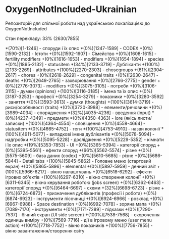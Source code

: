 # OxygenNotIncluded-Ukrainian
Репозиторій для спільної роботи над українською локалізацією до OxygenNotIncluded

Стан перекладу: 33% (2630/7855)

*(70%)\[1-1246\] - споруди і їх опис
*(0%)\[1247-1589\] - CODEX
*(0%)\[1590-2132\] - Істоти
  +(0%)\[1592-1607\] - Сімейство
  +(0%)\[1608-1615\] - fertility modifiers
  +(0%)\[1616-1653\] - modifiers
  +(0%)\[1654-1894\] - species
  +(0%)\[1895-2132\] - statusitem
*(34%)\[2133-3719\] - Дубліканти
  +(100%)\[2133-2269\] - attributes
  +(100%)\[2270-2303\] - chosegroups
  +(61%)\[2304-2617\] - chores
  +(0%)\[2618-2629\] - congenital traits
  +(0%)\[2630-2647\] - deaths
  +(0%)\[2649-2765\] - захворювання
  +(0%)\[2766-2775\] - gender
  +(0%)\[2776-3073\] - modifiers
  +(0%)\[3075-3105\] - потреби
  +(0%)\[3106-3115\] - думки (opinions)
  +(100%)\[3116-3185\] - імена та їх опис
  +(0%)\[3187-3253\] - професії
  +(0%)\[3254-3279\] - показники
  +(0%)\[3280-3592\] - заняття
  +(0%)\[3593-3613\] - думки (thoughts)
  +(100%)\[3614-3719\] - риси/особливості (traits)
*(0%)\[3720-3988\] - елементи/речовини
*(0%)\[3989-4034\] - спорядження
*(32%)\[4035-4236\] - введення (input)
*(0%)\[4237-4349\] - предмети
*(0%)\[4350-4363\] - lore (якісь листи/записки)
*(100%)\[4364-4554\] - сповіщення
*(0%)\[4558-4664\] - statusitem
*(0%)\[4665-4752\] - теги
*(100%)\[4753-4910\] - назви колонії
*(100%)\[4911-5077\] - випадкові імена дублікантів
*(0%)\[5078-5094\] - надгробки
*(0%)\[5095-5228\] - дослідження
*(0%)\[5229-5352\] - кімнати і їх опис
*(19%)\[5353-7853\] - UI
  +(0%)\[5365-5394\] - категорії споруд
  +(0%)\[5395-5561\] - ефекти споруд
  +(66%)\[5562-5574\] - різне
  +(0%)\[5575-5609\] - база даних (codex)
  +(0%)\[5610-5685\] - різне
  +(0%)\[5686-5844\] - Detail tabs
  +(100%)\[5845-5862\] - Головне меню (стартовий екран)
  +(0%)\[5865-5896\] - elemental
  +(0%)\[5897-5959\] - денний звіт
  +(100%)\[5966-6217\] - вікно налаштувань
  +(0%)\[6518-6292\] - ефекти ігрових об'єктів
  +(100%)\[6297-6310\] - вікно створення колонії
  +(0%)\[6311-6345\] - вікно керування роботою (jobs screen)
  +(0%)\[6362-6463\] - категорії споруд
  +(0%)\[6464-6697\] - схеми
  +(32%)\[6698-6723\] - різне
  +(0%)\[6724-6873\] - призначення дублікантів (професії і робота)
  +(0%)\[6874-6923\] - інструменти пісочниці
  +(0%)\[6924-6966\] - розклад
  +(0%)\[6967-6988\] - Space destination
  +(0%)\[6992-7078\] - зоряна мапа
  +(0%)\[7089-7170\] - інструменти
  +(0%)\[7171-7289\] - підказки
  +(0%)\[7290-7537\] - бічний екран (UI side screen)
  +(100%)\[7538-7568\] - скорочення одиниць виміру
  +(0%)\[7569-7716\] - дії в ігровому меню (user menu action)
  +(100%)\[7718-7752\] - вікно показників
  +(100%)\[7756-7855\] - вікно завантаження/створення світу

